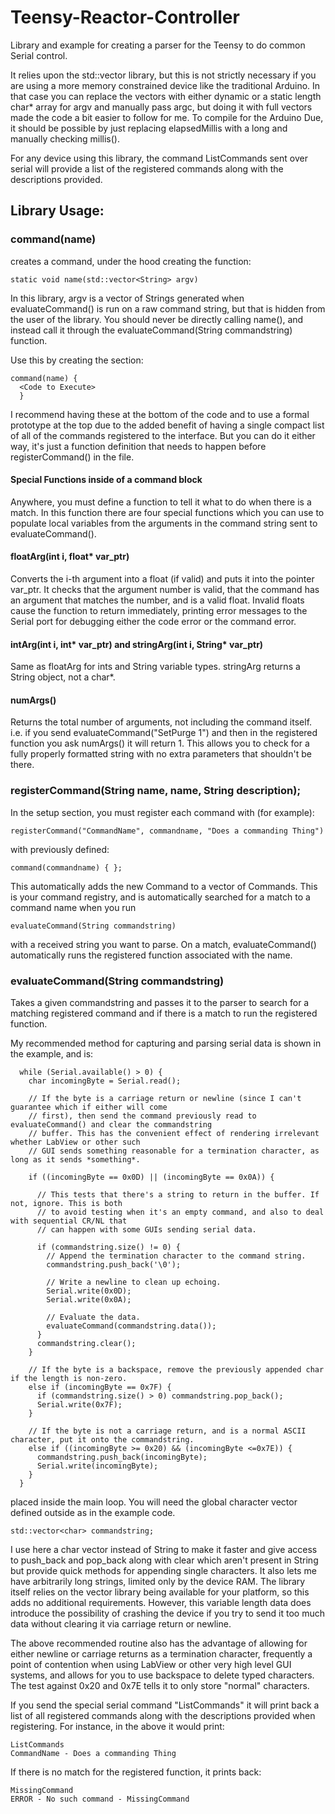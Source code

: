 # Teensy-Reactor-Controller
Library and example for creating a parser for the Teensy to do common Serial control.

It relies upon the std::vector library, but this is not strictly necessary if you are using a more memory constrained device like the traditional Arduino. In that case you can replace the vectors with either dynamic or a static length char* array for argv and manually pass argc, but doing it with full vectors made the code a bit easier to follow for me. To compile for the Arduino Due, it should be possible by just replacing elapsedMillis with a long and manually checking millis().

For any device using this library, the command ListCommands sent over serial will provide a list of the registered commands along with the descriptions provided.

## Library Usage:

### command(name)

creates a command, under the hood creating the function:

    static void name(std::vector<String> argv)

In this library, argv is a vector of Strings generated when evaluateCommand() is run on a raw command string, but that is hidden from the user of the library. You should never be directly calling name(), and instead call it through the evaluateCommand(String commandstring) function.

Use this by creating the section:

    command(name) {
      <Code to Execute>
      }

I recommend having these at the bottom of the code and to use a formal prototype at the top due to the added benefit of having a single compact list of all of the commands registered to the interface. But you can do it either way, it's just a function definition that needs to happen before registerCommand() in the file.

#### Special Functions inside of a command block

Anywhere, you must define a function to tell it what to do when there is a match. In this function there are four special functions which you can use to populate local variables from the arguments in the command string sent to evaluateCommand().

#### floatArg(int i, float* var_ptr)

Converts the i-th argument into a float (if valid) and puts it into the pointer var_ptr. It checks that the argument number is valid, that the command has an argument that matches the number, and is a valid float. Invalid floats cause the function to return immediately, printing error messages to the Serial port for debugging either the code error or the command error.

#### intArg(int i, int* var_ptr) and stringArg(int i, String* var_ptr)

Same as floatArg for ints and String variable types. stringArg returns a String object, not a char*.

#### numArgs()

Returns the total number of arguments, not including the command itself. i.e. if you send evaluateCommand("SetPurge 1") and then in the registered function you ask numArgs() it will return 1. This allows you to check for a fully properly formatted string with no extra parameters that shouldn't be there.

### registerCommand(String name, name, String description);

In the setup section, you must register each command with (for example):

    registerCommand("CommandName", commandname, "Does a commanding Thing")
   
with previously defined:

    command(commandname) { };

This automatically adds the new Command to a vector of Commands. This is your command registry, and is automatically searched for a match to a command name when you run

    evaluateCommand(String commandstring)

with a received string you want to parse. On a match, evaluateCommand() automatically runs the registered function associated with the name.

### evaluateCommand(String commandstring)

Takes a given commandstring and passes it to the parser to search for a matching registered command and if there is a match to run the registered function.

My recommended method for capturing and parsing serial data is shown in the example, and is:

```
  while (Serial.available() > 0) {
    char incomingByte = Serial.read();
    
    // If the byte is a carriage return or newline (since I can't guarantee which if either will come
    // first), then send the command previously read to evaluateCommand() and clear the commandstring
    // buffer. This has the convenient effect of rendering irrelevant whether LabView or other such
    // GUI sends something reasonable for a termination character, as long as it sends *something*.
    
    if ((incomingByte == 0x0D) || (incomingByte == 0x0A)) {

      // This tests that there's a string to return in the buffer. If not, ignore. This is both
      // to avoid testing when it's an empty command, and also to deal with sequential CR/NL that
      // can happen with some GUIs sending serial data.
      
      if (commandstring.size() != 0) {
        // Append the termination character to the command string.
        commandstring.push_back('\0');
  
        // Write a newline to clean up echoing.
        Serial.write(0x0D);
        Serial.write(0x0A);
  
        // Evaluate the data.
        evaluateCommand(commandstring.data());
      }
      commandstring.clear();
    }

    // If the byte is a backspace, remove the previously appended char if the length is non-zero.
    else if (incomingByte == 0x7F) {
      if (commandstring.size() > 0) commandstring.pop_back();
      Serial.write(0x7F);
    }
    
    // If the byte is not a carriage return, and is a normal ASCII character, put it onto the commandstring.
    else if ((incomingByte >= 0x20) && (incomingByte <=0x7E)) {
      commandstring.push_back(incomingByte);
      Serial.write(incomingByte);
    }
  }
```

placed inside the main loop. You will need the global character vector defined outside as in the example code.

    std::vector<char> commandstring;

I use here a char vector instead of String to make it faster and give access to push_back and pop_back along with clear which aren't present in String but provide quick methods for appending single characters. It also lets me have arbitrarily long strings, limited only by the device RAM. The library itself relies on the vector library being available for your platform, so this adds no additional requirements. However, this variable length data does introduce the possibility of crashing the device if you try to send it too much data without clearing it via carriage return or newline.

The above recommended routine also has the advantage of allowing for either newline or carriage returns as a termination character, frequently a point of contention when using LabView or other very high level GUI systems, and allows for you to use backspace to delete typed characters. The test against 0x20 and 0x7E tells it to only store "normal" characters.

If you send the special serial command "ListCommands" it will print back a list of all registered commands along with the descriptions provided when registering. For instance, in the above it would print:

    ListCommands
    CommandName - Does a commanding Thing

If there is no match for the registered function, it prints back:

    MissingCommand
    ERROR - No such command - MissingCommand